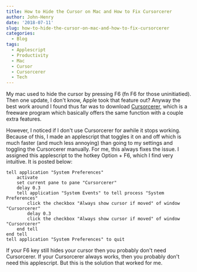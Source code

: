 ```yaml
---
title: How to Hide the Cursor on Mac and How to Fix Cursorcerer
author: John-Henry
date: '2018-07-11'
slug: how-to-hide-the-cursor-on-mac-and-how-to-fix-cursorcerer
categories:
  - Blog
tags:
  - Applescript
  - Productivity
  - Mac
  - Cursor
  - Cursorcerer
  - Tech
---
```


My mac used to hide the cursor by pressing F6 (fn F6 for those uninitiatied). Then one update, I don't know, Apple took that feature out? Anyway the best work around I found thus far was to download [Cursorcerer](http://doomlaser.com/cursorcerer-hide-your-cursor-at-will/), which is a freeware program which basically offers the same function with a couple extra features. 

However, I noticed if I don't use Cursorcerer for awhile it stops working. Because of this, I made an applescript that toggles it on and off which is much faster (and much less annoying) than going to my settings and toggling the Cursorcerer manually. For me, this always fixes the issue. I assigned this applescript to the hotkey Option + F6, which I find very intuitive. It is posted below:


```
tell application "System Preferences"
	activate
	set current pane to pane "Cursorcerer"
	delay 0.3
	tell application "System Events" to tell process "System Preferences"
		click the checkbox "Always show cursor if moved" of window "Cursorcerer"
		delay 0.3
		click the checkbox "Always show cursor if moved" of window "Cursorcerer"
	end tell
end tell
tell application "System Preferences" to quit

```

If your  F6 key still hides your cursor then you probably don't need Cursorcerer. If your Cursorcerer always works, then you probably don't need this applescript. But this is the solution that worked for me.